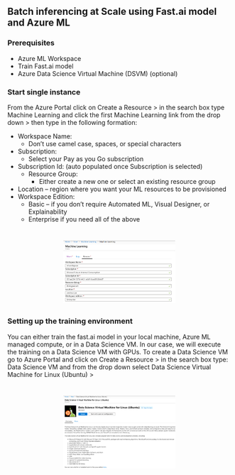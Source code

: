 ## Batch inferencing at Scale using Fast.ai model and Azure ML

### Prerequisites

-	Azure ML Workspace
-	Train Fast.ai model
-	Azure Data Science Virtual Machine (DSVM)  (optional)


### Start single instance
From the Azure Portal click on Create a Resource  > in the search box type Machine Learning and click the first Machine Learning link from the drop down > then type in the following formation:
-	Workspace Name:
	- Don’t use camel case, spaces, or special characters
- 	Subscription: 
	- Select your Pay as you Go subscription
-	Subscription Id: (auto populated once Subscription is selected)
	- Resource Group: 
		- Either create a new one or select an existing resource group
-	Location – region where you want your ML resources to be provisioned 
-	Workspace Edition:
	- Basic – if you don’t require Automated ML, Visual Designer, or Explainability
	- Enterprise if you need all of the above

<h1 align="center">
    <a href="#" title="Create Azure ML Workspace">
    <img width=50% alt="" src="azureml-1.png"> </a>
    <br>
</h1>

### Setting up the training environment 

<p>
	You can either train the fast.ai model in your local machine, Azure ML managed compute, or in a Data Science VM. In our case, we will execute the training on a Data Science VM with GPUs. To create a Data Science VM go to Azure Portal and click on Create a Resource > in the search box type: Data Science VM and from the drop down select Data Science Virtual Machine for Linux (Ubuntu) > 
</p>

<h1 align="center">
    <a href="#" title="Create DSVM">
    <img width=50% alt="" src="dsvm-2.png"> </a>
    <br>
</h1>
